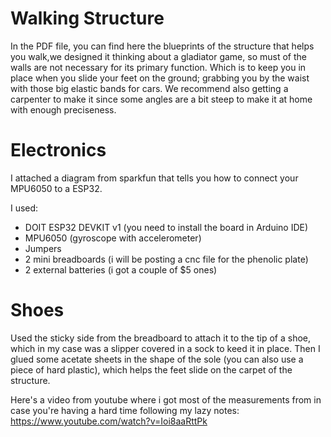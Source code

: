 # Walking Structure

In the PDF file, you can find here the blueprints of the structure 
that helps you walk,we designed it thinking about a gladiator game, 
so must of the walls are not necessary for its primary function.
Which is to keep you in place when you slide your feet on the ground;
grabbing you by the waist with those big elastic bands for cars. 
We recommend also getting a carpenter to make it since some angles
are a bit steep to make it at home with enough preciseness.

# Electronics

I attached a diagram from sparkfun that tells you how to connect your
MPU6050 to a ESP32. 

I used:
* DOIT ESP32 DEVKIT v1 (you need to install the board in Arduino IDE)
* MPU6050 (gyroscope with accelerometer)
* Jumpers
* 2 mini breadboards (i will be posting a cnc file for the phenolic plate)
* 2 external batteries (i got a couple of $5 ones)

# Shoes

Used the sticky side from the breadboard to attach it to the tip of a shoe,
which in my case was a slipper covered in a sock to keed it in place. Then I
glued some acetate sheets in the shape of the sole (you can also use a piece
of hard plastic), which helps the feet slide on the carpet of the structure.

Here's a video from youtube where i got most of the measurements from in case
you're having a hard time following my lazy notes:
https://www.youtube.com/watch?v=Ioi8aaRttPk


